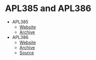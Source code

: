 # APL385 and APL386

- APL385
  - [Website](https://apl385.com/fonts/)
  - [Archive](https://web.archive.org/web/20230406032947/https://apl385.com/fonts/)
- APL386
  - [Website](https://abrudz.github.io/APL386/)
  - [Archive](https://web.archive.org/web/20230419040813/https://abrudz.github.io/APL386/)
  - [Source](https://github.com/abrudz/APL386)
